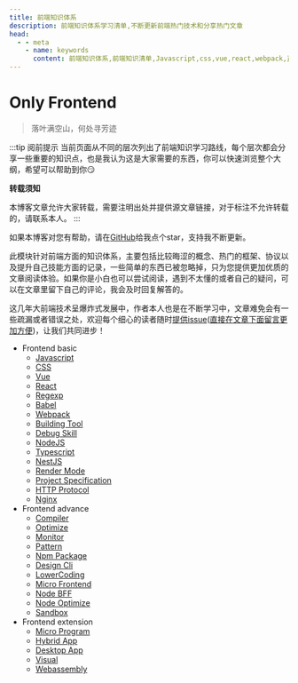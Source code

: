 ```yaml
---
title: 前端知识体系
description: 前端知识体系学习清单,不断更新前端热门技术和分享热门文章
head:
  - - meta
    - name: keywords
      content: 前端知识体系,前端知识清单,Javascript,css,vue,react,webpack,正则表达式,regexp,构建工具,building tool,前端调试技巧,debuger,nodejs,express,koa,nestjs,渲染模式,render mode,项目规范,project spectification,http协议,http protocol,nginx,反向代理,前端编译原理,compiler,optimize,前端性能优化,前端监控系统,设计模式,npm,yarn,pnpm,vite,低代码,lowercoding,微前端,node性能优化,node bff,沙箱,小程序,混合应用,webassembly
---
```


# Only Frontend

>落叶满空山，何处寻芳迹

:::tip 阅前提示
当前页面从不同的层次列出了前端知识学习路线，每个层次都会分享一些重要的知识点，也是我认为这是大家需要的东西，你可以快速浏览整个大纲，希望可以帮助到你:smirk:

**转载须知**

本博客文章允许大家转载，需要注明出处并提供源文章链接，对于标注不允许转载的，请联系本人。
:::

如果本博客对您有帮助，请在[GitHub](https://github.com/ihengshuai/blog)给我点个star，支持我不断更新。

此模块针对前端方面的知识体系，主要包括比较晦涩的概念、热门的框架、协议以及提升自己技能方面的记录，一些简单的东西已被忽略掉，只为您提供更加优质的文章阅读体验。如果你是小白也可以尝试阅读，遇到不太懂的或者自己的疑问，可以在文章里留下自己的评论，我会及时回复解答的。

这几年大前端技术呈爆炸式发展中，作者本人也是在不断学习中，文章难免会有一些疏漏或者错误之处，欢迎每个细心的读者随时[提供issue](https://github.com/ihengshuai/blog/issues)(<u>直接在文章下面留言更加方便</u>)，让我们共同进步！

- Frontend basic
  - [Javascript](/frontend/js/index.html)
  - [CSS](/frontend/css/index.html)
  - [Vue](/frontend/vue/index.html)
  - [React](/frontend/react/index.html)
  - [Regexp](/frontend/regexp/index.html)
  - [Babel](/frontend/babel/index.html)
  - [Webpack](/frontend/webpack/index.html)
  - [Building Tool](/frontend/building-tool/index.html)
  - [Debug Skill](/frontend/debug-skill/index.html)
  - [NodeJS](/frontend/node/index.html)
  - [Typescript](/frontend/ts/index.html)
  - [NestJS](/frontend/nestjs/index.html)
  - [Render Mode](/frontend/render-mode/index.html)
  - [Project Specification](/frontend/project-specification/index.html)
  - [HTTP Protocol](/frontend/http-protocol/index.html)
  - [Nginx](/frontend/nginx/index.html)
- Frontend advance
  - [Compiler](/frontend/compiler/index.html)
  - [Optimize](/frontend/optimize/index.html)
  - [Monitor](/frontend/monitor/index.html)
  - [Pattern](/frontend/pattern/index.html)
  - [Npm Package](/frontend/npm/index.html)
  - [Design Cli](/frontend/cli/index.html)
  - [LowerCoding](/frontend/lowcoding/index.html)
  - [Micro Frontend](/frontend/micro-frontend/index.html)
  - [Node BFF](/frontend/node-bff/index.html)
  - [Node Optimize](/frontend/node-optimize/index.html)
  - [Sandbox](/frontend/sandbox/index.html)
- Frontend extension
  - [Micro Program](/frontend/micro-program/index.html)
  - [Hybrid App](/frontend/hybrid-app/index.html)
  - [Desktop App](/frontend/desktop-app/index.html)
  - [Visual](/frontend/visual/index.html)
  - [Webassembly](/frontend/wasm/index.html)



<Gitalk />